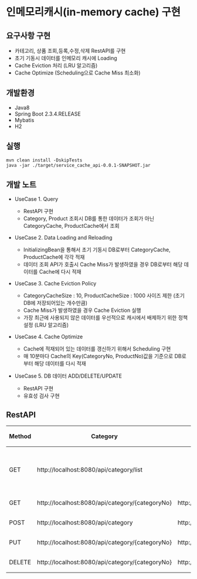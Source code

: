 # 인메모리캐시(in-memory cache) 구현

## 요구사항 구현
+ 카테고리, 상품 조회,등록,수정,삭제 RestAPI를 구현
+ 초기 기동시 데이터를 인메모리 캐시에 Loading
+ Cache Eviction 처리 (LRU 알고리즘)
+ Cache Optimize (Scheduling으로 Cache Miss 최소화) 

## 개발환경
+ Java8
+ Spring Boot 2.3.4.RELEASE
+ Mybatis
+ H2

## 실행
```
mvn clean install -DskipTests
java -jar ./target/service_cache_api-0.0.1-SNAPSHOT.jar
```

## 개발 노트
+ UseCase 1. Query
  * RestAPI 구현 
  * Category, Product 조회시 DB를 통한 데이터가 조회가 아닌 CategoryCache, ProductCache에서 조회
  
+ UseCase 2. Data Loading and Reloading
  * InitializingBean을 통해서 초기 기동시 DB로부터 CategoryCache, ProductCache에 각각 적재
  * 데이터 조회 API가 호출시 Cache Miss가 발생하였을 경우 DB로부터 해당 데이터를 Cache에 다시 적재
  
+ UseCase 3. Cache Eviction Policy
  * CategoryCacheSize : 10, ProductCacheSize : 1000 사이즈 제한 (초기 DB에 저장되어있는 개수만큼)
  * Cache Miss가 발생하였을 경우 Cache Eviction 실행
  * 가장 최근에 사용되지 않은 데이터를 우선적으로 캐시에서 배제하기 위한 정책 설정 (LRU 알고리즘)
  
+ UseCase 4. Cache Optimize
  * Cache에 적재되어 있는 데이터를 갱신하기 위해서 Scheduling 구현
  * 매 10분마다 Cache의 Key(CategoryNo, ProductNo)값을 기준으로 DB로부터 해당 데이터를 다시 적재
  
+ UseCase 5. DB 데이터 ADD/DELETE/UPDATE
  * RestAPI 구현
  * 유효성 검사 구현

## RestAPI
|Method|Category|Product|설명
|------|---|---|---|
|GET|http://localhost:8080/api/category/list||리스트 조회|
|GET|http://localhost:8080/api/category/{categoryNo}|http://localhost:8080/api/product/{productNo}|조회|
|POST|http://localhost:8080/api/category|http://localhost:8080/api/product|등록|
|PUT|http://localhost:8080/api/category/{categoryNo}|http://localhost:8080/api/product/{productNo}|수정|
|DELETE|http://localhost:8080/api/category/{categoryNo}|http://localhost:8080/api/product/{productNo}|삭제|
